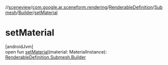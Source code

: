 //[sceneview](../../../../../index.md)/[com.google.ar.sceneform.rendering](../../../index.md)/[RenderableDefinition](../../index.md)/[Submesh](../index.md)/[Builder](index.md)/[setMaterial](set-material.md)

# setMaterial

[androidJvm]\
open fun [setMaterial](set-material.md)(material: MaterialInstance): [RenderableDefinition.Submesh.Builder](index.md)
